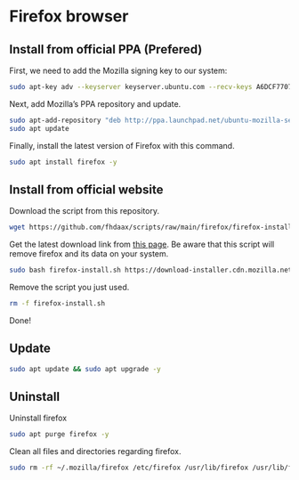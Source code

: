 # Firefox browser

## Install from official PPA (Prefered)

First, we need to add the Mozilla signing key to our system:

```bash
sudo apt-key adv --keyserver keyserver.ubuntu.com --recv-keys A6DCF7707EBC211F
```

Next, add Mozilla’s PPA repository and update.

```bash
sudo apt-add-repository "deb http://ppa.launchpad.net/ubuntu-mozilla-security/ppa/ubuntu focal main"
sudo apt update
```

Finally, install the latest version of Firefox with this command.

```bash
sudo apt install firefox -y
```

## Install from official website

Download the script from this repository.

```bash
wget https://github.com/fhdaax/scripts/raw/main/firefox/firefox-install.sh
```

Get the latest download link from [this page](https://www.mozilla.org/en-US/firefox/browsers/). Be aware that this script will remove firefox and its data on your system.

```bash
sudo bash firefox-install.sh https://download-installer.cdn.mozilla.net/pub/firefox/releases/93.0/linux-x86_64/en-US/firefox-93.0.tar.bz2
```

Remove the script you just used.

```bash
rm -f firefox-install.sh
```

Done!

## Update

```bash
sudo apt update && sudo apt upgrade -y
```

## Uninstall

Uninstall firefox

```bash
sudo apt purge firefox -y
```

Clean all files and directories regarding firefox.

```bash
sudo rm -rf ~/.mozilla/firefox /etc/firefox /usr/lib/firefox /usr/lib/firefox-addons
```
